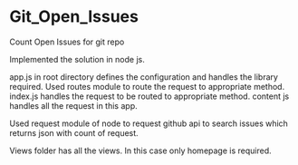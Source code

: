 # Git_Open_Issues
Count Open Issues for git repo

Implemented the solution in node js.

app.js in root directory defines the configuration and handles the library required.
Used routes module to route the request to appropriate method.
index.js handles the request to be routed to appropriate method.
content js handles all the request in this app.

Used request module of node to request github api to search issues which returns
json with count of request.

Views folder has all the views. In this case only homepage is required.
